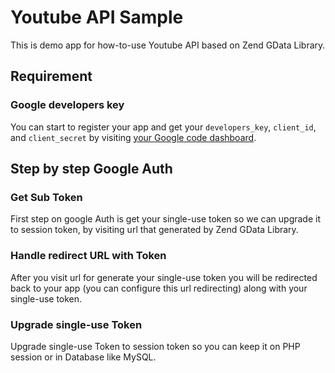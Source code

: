 Youtube API Sample
==================

This is demo app for how-to-use Youtube API based on Zend GData Library.

## Requirement

### Google developers key

You can start to register your app and get your `developers_key`, `client_id`, and `client_secret` by visiting [your Google code dashboard](https://code.google.com/apis/youtube/dashboard).

## Step by step Google Auth

### Get Sub Token

First step on google Auth is get your single-use token so we can upgrade it to session token, by visiting url that generated by Zend GData Library.

### Handle redirect URL with Token

After you visit url for generate your single-use token you will be redirected back to your app (you can configure this url redirecting) along with your single-use token.

### Upgrade single-use Token

Upgrade single-use Token to session token so you can keep it on PHP session or in Database like MySQL.